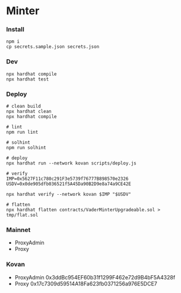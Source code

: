 # Minter

### Install

```shell
npm i
cp secrets.sample.json secrets.json
```

### Dev

```shell
npx hardhat compile
npx hardhat test
```

### Deploy

```shell
# clean build
npx hardhat clean
npx hardhat compile

# lint
npm run lint

# solhint
npm run solhint

# deploy
npx hardhat run --network kovan scripts/deploy.js

# verify
IMP=0x5627F11c780c291F3e5739f76777B898570e2326
USDV=0x0de905dfb036521f5A45Da90B2D9e8a74a9CE42E

npx hardhat verify --network kovan $IMP "$USDV"

# flatten
npx hardhat flatten contracts/VaderMinterUpgradeable.sol > tmp/flat.sol
```

### Mainnet

-   ProxyAdmin
-   Proxy

### Kovan

-   ProxyAdmin 0x3ddBc954EF60b31f1299F462e72d9B4bF5A4328f
-   Proxy 0x17c7309d59514A18Fa623fb0371256a976E5DCE7
